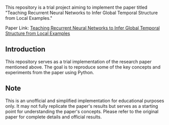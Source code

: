 This repository is a trial project aiming to implement the paper titled "Teaching Recurrent Neural Networks to Infer Global Temporal Structure from Local Examples."

Paper Link: [Teaching Recurrent Neural Networks to Infer Global Temporal Structure from Local Examples](https://www.nature.com/articles/s42256-021-00321-2) 

## Introduction

This repository serves as a trial implementation of the research paper mentioned above. The goal is to reproduce some of the key concepts and experiments from the paper using Python. 

## Note

This is an unofficial and simplified implementation for educational purposes only. It may not fully replicate the paper's results but serves as a starting point for understanding the paper's concepts. Please refer to the original paper for complete details and official results.